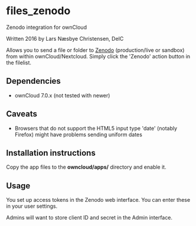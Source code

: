 # files_zenodo
Zenodo integration for ownCloud

Written 2016 by Lars Næsbye Christensen, DeIC

Allows you to send a file or folder to [Zenodo](http://zenodo.org) (production/live or sandbox) from within ownCloud/Nextcloud.
Simply click the 'Zenodo' action button in the filelist.

## Dependencies 
 * ownCloud 7.0.x (not tested with newer)

## Caveats
 * Browsers that do not support the HTML5 input type 'date' (notably Firefox) might have problems sending uniform dates

## Installation instructions
Copy the app files to the **owncloud/apps/** directory and enable it.

## Usage
You set up access tokens in the Zenodo web interface. You can enter these in your user settings.

Admins will want to store client ID and secret in the Admin interface.
